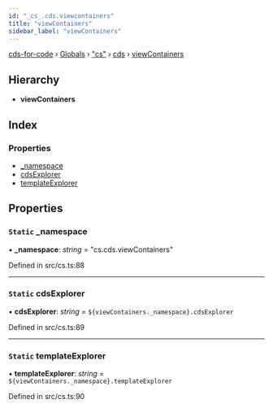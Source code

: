 ```yaml
---
id: "_cs_.cds.viewcontainers"
title: "viewContainers"
sidebar_label: "viewContainers"
---
```


[cds-for-code](../index.md) › [Globals](../globals.md) › ["cs"](../modules/_cs_.md) › [cds](../modules/_cs_.cds.md) › [viewContainers](_cs_.cds.viewcontainers.md)

## Hierarchy

* **viewContainers**

## Index

### Properties

* [_namespace](_cs_.cds.viewcontainers.md#static-_namespace)
* [cdsExplorer](_cs_.cds.viewcontainers.md#static-cdsexplorer)
* [templateExplorer](_cs_.cds.viewcontainers.md#static-templateexplorer)

## Properties

### `Static` _namespace

▪ **_namespace**: *string* = "cs.cds.viewContainers"

Defined in src/cs.ts:88

___

### `Static` cdsExplorer

▪ **cdsExplorer**: *string* = `${viewContainers._namespace}.cdsExplorer`

Defined in src/cs.ts:89

___

### `Static` templateExplorer

▪ **templateExplorer**: *string* = `${viewContainers._namespace}.templateExplorer`

Defined in src/cs.ts:90
